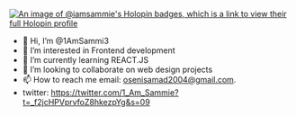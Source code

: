 [![An image of @iamsammie's Holopin badges, which is a link to view their full Holopin profile](https://holopin.me/iamsammie)](https://holopin.io/@iamsammie)

- 👋 Hi, I’m @1AmSammi3
- 👀 I’m interested in Frontend development
- 🌱 I’m currently learning REACT.JS
- 💞️ I’m looking to collaborate on web design projects
- 📫 How to reach me email: osenisamad2004@gmail.com.
- twitter: https://twitter.com/1_Am_Sammie?t=_f2jcHPVprvfoZ8hkezpYg&s=09

<!---
1AmSammi3/1AmSammi3 is a ✨ special ✨ repository because its `README.md` (this file) appears on your GitHub profile.
You can click the Preview link to take a look at your changes.
--->
